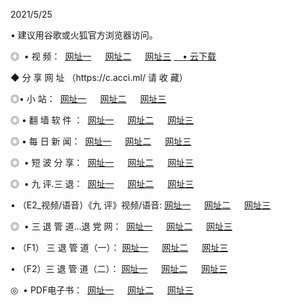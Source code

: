 <p>2021/5/25
<p>• 建议用谷歌或火狐官方浏览器访问。
<p>◎  • 视 频： 
<a href="http://hbc.shirokuriwaki.com/" target="_blank">网址一</a> 　 
<a href="http://hdg.shirokuriwaki.com/" target="_blank">网址二</a> 　 
<a href="http://hzy.shirokuriwaki.com/b.html" target="_blank">网址三</a>
<a href="https://yadi.sk/d/d0sUeAOpal3njw" target="_blank">　• 云下载 </a></p>
<p>◆ 分 享 网 址 <a href="http://hzy.shirokuriwaki.com/a.html"></a>（https://c.acci.ml/ 请 收 藏） </p>

<p>◎•  小 站：  
<a href="http://hbc.shirokuriwaki.com/f.html" target="_blank">网址一</a> 　 
<a href="http://hdg.shirokuriwaki.com/h.html" target="_blank">网址二</a> 　 
<a href="http://hzy.shirokuriwaki.com/k/" target="_blank">网址三</a></p><p>

<p>◎  • 翻 墙 软 件 ：  
<a href="http://hbc.shirokuriwaki.com/ff/" target="_blank">网址一</a> 　 
<a href="http://hdg.shirokuriwaki.com/s/read/a1_nd.html" target="_blank">网址二</a> 　 
<a href="http://hzy.shirokuriwaki.com/ff/index.html" target="_blank">网址三</a></p>
<p>◎  • 每 日 新 闻：  
<a href="http://hbc.shirokuriwaki.com/day/" target="_blank">网址一</a> 　 
<a href="http://hdg.shirokuriwaki.com/day/" target="_blank">网址二</a> 　 
<a href="http://hzy.shirokuriwaki.com/day/index.html" target="_blank">网址三</a></p>
<p>◎   • 短 波 分 享：  
<a href="http://hbc.shirokuriwaki.com/h/" target="_blank">网址一</a> 　 
<a href="http://hdg.shirokuriwaki.com/h/" target="_blank">网址二</a> 　 
<a href="http://hzy.shirokuriwaki.com/h/index.html" target="_blank">网址三</a></p>
<p>◎   • 九 评.三 退：  
<a href="http://hbc.shirokuriwaki.com/t/" target="_blank">网址一</a> 　 
<a href="http://hdg.shirokuriwaki.com/v2/index.html" target="_blank">网址二</a> 　 
<a href="http://hzy.shirokuriwaki.com/tt/index.html" target="_blank">网址三</a> 　</p>
<p>  • （E2_视频/语音）《九 评》视频/语音: 
<a href="http://hbc.shirokuriwaki.com/7738.html" target="_blank">网址一</a> 　 
<a href="http://hdg.shirokuriwaki.com/7614.html" target="_blank">网址二</a> 　 
<a href="http://hzy.shirokuriwaki.com/7633.html" target="_blank">网址三</a></p>
<p>◎   • 三 退 管 道...退 党 网：  
<a href="http://hbc.shirokuriwaki.com/go/td1.html" target="_blank">网址一</a> 　 
<a href="http://hdg.shirokuriwaki.com/go/td2.html" target="_blank">网址二</a> 　 
<a href="http://hzy.shirokuriwaki.com/go/td3.html" target="_blank">网址三</a></p>
<p>  • （F1） 三 退 管 道（一）： 
<a href="http://hbc.shirokuriwaki.com/dd/" target="_blank">网址一</a> 　 
<a href="http://hdg.shirokuriwaki.com/s/read/a1_tdx.html" target="_blank">网址二</a> 　 
<a href="http://hzy.shirokuriwaki.com/dd/" target="_blank">网址三</a></p>
<p>  • （F2）三 退 管 道（二）： 
<a href="http://hdg.shirokuriwaki.com/d/" target="_blank">网址一</a> 　 
<a href="http://hbc.shirokuriwaki.com/d/index.html" target="_blank">网址二</a> 　 
<a href="http://hzy.shirokuriwaki.com/d/" target="_blank">网址三</a></p>
<p>◎   • PDF电子书：  
<a href="http://hbc.shirokuriwaki.com/p/" target="_blank">网址一</a> 　 
<a href="http://hdg.shirokuriwaki.com/p/index.html" target="_blank">网址二</a> 　 
<a href="http://hzy.shirokuriwaki.com/p/" target="_blank">网址三</a></p>
